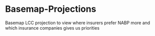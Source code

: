 # Basemap-Projections
Basemap LCC projection to view where insurers prefer NABP more and which insurance companies gives us priorities
